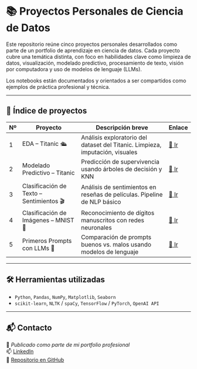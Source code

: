 # 📚 Proyectos Personales de Ciencia de Datos

Este repositorio reúne cinco proyectos personales desarrollados como parte de un portfolio de aprendizaje en ciencia de datos. Cada proyecto cubre una temática distinta, con foco en habilidades clave como limpieza de datos, visualización, modelado predictivo, procesamiento de texto, visión por computadora y uso de modelos de lenguaje (LLMs).

Los notebooks están documentados y orientados a ser compartidos como ejemplos de práctica profesional y técnica.

---

## 📂 Índice de proyectos

| Nº | Proyecto                                  | Descripción breve                                                             | Enlace |
|----|--------------------------------------------|-------------------------------------------------------------------------------|--------|
| 1  | EDA – Titanic 🛳️                           | Análisis exploratorio del dataset del Titanic. Limpieza, imputación, visuales | [🔗 Ir](<./Proyecto 1 EDA de un Dataset Público/>) |
| 2  | Modelado Predictivo – Titanic              | Predicción de supervivencia usando árboles de decisión y KNN                 | [🔗 Ir](./Proyecto_2_Modelado_Titanic/) |
| 3  | Clasificación de Texto – Sentimientos 🎬   | Análisis de sentimientos en reseñas de películas. Pipeline de NLP básico     | [🔗 Ir](./Proyecto_3_NLP_Sentimientos/) |
| 4  | Clasificación de Imágenes – MNIST 🧠        | Reconocimiento de dígitos manuscritos con redes neuronales                   | [🔗 Ir](./Proyecto_4_Vision_MNIST/) |
| 5  | Primeros Prompts con LLMs 💬               | Comparación de prompts buenos vs. malos usando modelos de lenguaje           | [🔗 Ir](./Proyecto_5_Prompts_LLMs/) |

---

## 🛠️ Herramientas utilizadas

- `Python`, `Pandas`, `NumPy`, `Matplotlib`, `Seaborn`
- `scikit-learn`, `NLTK` / `spaCy`, `TensorFlow` / `PyTorch`, `OpenAI API`

---

## 📬 Contacto

📍 *Publicado como parte de mi portfolio profesional*  
📫 [LinkedIn](https://www.linkedin.com/in/ojedajc/)  
📂 [Repositorio en GitHub](https://github.com/jFet1/Proyectos_personales)
